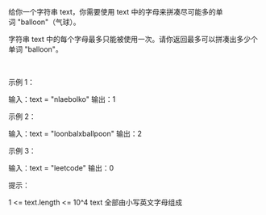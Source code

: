 给你一个字符串 text，你需要使用 text 中的字母来拼凑尽可能多的单词 "balloon"（气球）。

字符串 text 中的每个字母最多只能被使用一次。请你返回最多可以拼凑出多少个单词 "balloon"。

 

示例 1：

输入：text = "nlaebolko"
输出：1

示例 2：

输入：text = "loonbalxballpoon"
输出：2

示例 3：

输入：text = "leetcode"
输出：0
 

提示：

1 <= text.length <= 10^4
text 全部由小写英文字母组成

